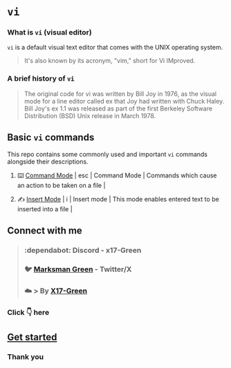 # `vi`
### What is `vi` (visual editor)
`vi` is a default visual text editor that comes with the UNIX operating system.
> It's also known by its acronym, "vim," short for Vi IMproved.

### A brief history of `vi`
> The original code for vi was written by Bill Joy in 1976, as the visual mode for a line editor called ex that Joy had written with Chuck Haley. Bill Joy's ex 1.1 was released as part of the first Berkeley Software Distribution (BSD) Unix release in March 1978.

## **Basic `vi` commands**
This repo contains some commonly used and important `vi` commands alongside their descriptions.

1. :keyboard: [Command Mode](vi/command-mode/README.md)
| esc | Command Mode | Commands which cause an action to be taken on a file |

1. :writing_hand: [Insert Mode](vi/insert-mode/README.md)
| i | Insert mode | This mode enables entered text to be inserted into a file |


## Connect with me 
> ### :dependabot: Discord - **x17-Green** 
> ### :bird: [Marksman Green](https://twitter.com/marksman_323) - Twitter/X
> ### :cloud: > By [X17-Green](https://github.com/x17-Green)


### Click :point_down: here
## **[Get started](vi/vi.md)**

### **Thank you**